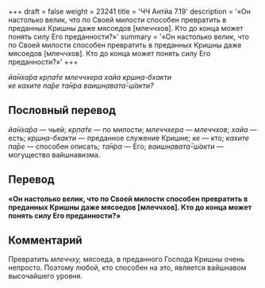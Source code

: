 +++
draft = false
weight = 23241
title = 'ЧЧ Антйа 7.19'
description = '«Он настолько велик, что по Своей милости способен превратить в преданных Кришны даже мясоедов [млеччхов]. Кто до конца может понять силу Его преданности?»'
summary = '«Он настолько велик, что по Своей милости способен превратить в преданных Кришны даже мясоедов [млеччхов]. Кто до конца может понять силу Его преданности?»'
+++

_йа̄н̇ха̄ра кр̣па̄те млеччхера хайа кр̣шн̣а-бхакти  
ке кахите па̄ре та̄н̇ра ваишн̣авата̄-ш́акти?_

## Пословный перевод

_йа̄н̇ха̄ра_ — чьей; _кр̣па̄те_ — по милости; _млеччхера_ — _млеччхов_; _хайа_ — есть; _кр̣шн̣а_\-_бхакти_ — преданное служение Кришне; _ке_ — кто; _кахите_ _па̄ре_ — способен описать; _та̄н̇ра_ — Его; _ваишн̣авата̄_\-_ш́акти_ — могущество вайшнавизма.

## Перевод

**«Он настолько велик, что по Своей милости способен превратить в преданных Кришны даже мясоедов \[млеччхов\]. Кто до конца может понять силу Его преданности?»**

## Комментарий

Превратить _млеччху,_ мясоеда, в преданного Господа Кришны очень непросто. Поэтому любой, кто способен на это, является вайшнавом высочайшего уровня.
